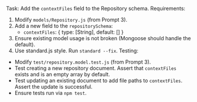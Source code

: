 Task: Add the `contextFiles` field to the Repository schema.
Requirements:
1.  Modify `models/Repository.js` (from Prompt 3).
2.  Add a new field to the `repositorySchema`:
    -   `contextFiles`: { type: [String], default: [] }
3.  Ensure existing model usage is not broken (Mongoose should handle the default).
4.  Use standard.js style. Run `standard --fix`.
Testing:
-   Modify `test/repository.model.test.js` (from Prompt 3).
-   Test creating a new repository document. Assert that `contextFiles` exists and is an empty array by default.
-   Test updating an existing document to add file paths to `contextFiles`. Assert the update is successful.
-   Ensure tests run via `npm test`. 